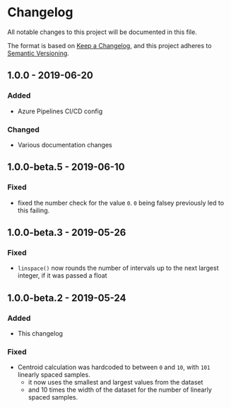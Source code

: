 # Changelog

All notable changes to this project will be documented in this file.

The format is based on [Keep a Changelog](https://keepachangelog.com/en/1.0.0/),
and this project adheres to [Semantic Versioning](https://semver.org/spec/v2.0.0.html).

<!-- ## [Unreleased] -->

## 1.0.0 - 2019-06-20

### Added

- Azure Pipelines CI/CD config

### Changed

- Various documentation changes

## 1.0.0-beta.5 - 2019-06-10

### Fixed

- fixed the number check for the value `0`. `0` being falsey previously led to this failing.

## 1.0.0-beta.3 - 2019-05-26

### Fixed

- `linspace()` now rounds the number of intervals up to the next largest integer, if it was passed a float

## 1.0.0-beta.2 - 2019-05-24

### Added

- This changelog

### Fixed

- Centroid calculation was hardcoded to between `0` and `10`, with `101` linearly spaced samples.
  - it now uses the smallest and largest values from the dataset
  - and 10 times the width of the dataset for the number of linearly spaced samples.
